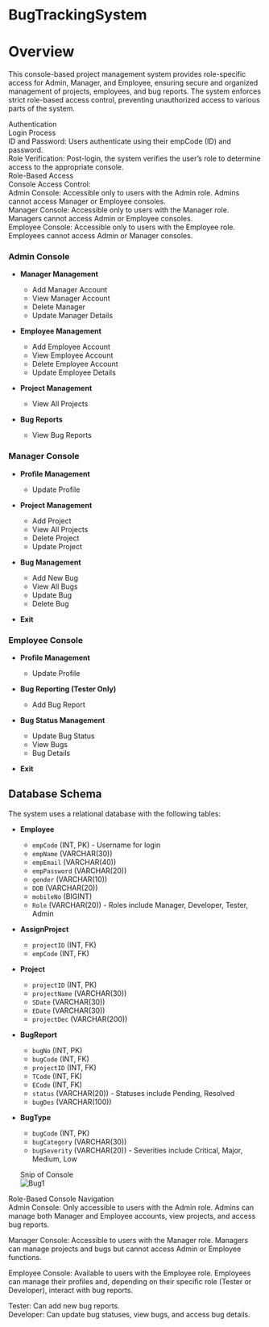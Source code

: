 # BugTrackingSystem  
# Overview  

This console-based project management system provides role-specific access for Admin, Manager, and Employee, ensuring secure and organized management of projects, employees, and bug reports. The system enforces strict role-based access control, preventing unauthorized access to various parts of the system.    

Authentication  
Login Process  
ID and Password: Users authenticate using their empCode (ID) and password.  
Role Verification: Post-login, the system verifies the user’s role to determine access to the appropriate console.  
Role-Based Access  
Console Access Control:  
Admin Console: Accessible only to users with the Admin role. Admins cannot access Manager or Employee consoles.  
Manager Console: Accessible only to users with the Manager role. Managers cannot access Admin or Employee consoles.  
Employee Console: Accessible only to users with the Employee role. Employees cannot access Admin or Manager consoles.  

### Admin Console  

- **Manager Management**  
  - Add Manager Account  
  - View Manager Account  
  - Delete Manager  
  - Update Manager Details  

- **Employee Management**  
  - Add Employee Account  
  - View Employee Account  
  - Delete Employee Account  
  - Update Employee Details  

- **Project Management**  
  - View All Projects

- **Bug Reports**  
  - View Bug Reports  

### Manager Console  

- **Profile Management**  
  - Update Profile  

- **Project Management**  
  - Add Project  
  - View All Projects  
  - Delete Project  
  - Update Project  

- **Bug Management**  
  - Add New Bug  
  - View All Bugs  
  - Update Bug  
  - Delete Bug  

- **Exit**   

### Employee Console  

- **Profile Management**
  - Update Profile

- **Bug Reporting (Tester Only)**
  - Add Bug Report

- **Bug Status Management**
  - Update Bug Status
  - View Bugs
  - Bug Details

- **Exit**

## Database Schema

The system uses a relational database with the following tables:

- **Employee**
  - `empCode` (INT, PK) - Username for login
  - `empName` (VARCHAR(30))
  - `empEmail` (VARCHAR(40))
  - `empPassword` (VARCHAR(20))
  - `gender` (VARCHAR(10))
  - `DOB` (VARCHAR(20))
  - `mobileNo` (BIGINT)
  - `Role` (VARCHAR(20)) - Roles include Manager, Developer, Tester, Admin

- **AssignProject**
  - `projectID` (INT, FK)
  - `empCode` (INT, FK)

- **Project**
  - `projectID` (INT, PK)
  - `projectName` (VARCHAR(30))
  - `SDate` (VARCHAR(30))
  - `EDate` (VARCHAR(30))
  - `projectDec` (VARCHAR(200))

- **BugReport**
  - `bugNo` (INT, PK)
  - `bugCode` (INT, FK)
  - `projectID` (INT, FK)
  - `TCode` (INT, FK)
  - `ECode` (INT, FK)
  - `status` (VARCHAR(20)) - Statuses include Pending, Resolved
  - `bugDes` (VARCHAR(100))

- **BugType**
  - `bugCode` (INT, PK)
  - `bugCategory` (VARCHAR(30))
  - `bugSeverity` (VARCHAR(20)) - Severities include Critical, Major, Medium, Low  

  Snip of Console  
  ![Bug1](https://github.com/user-attachments/assets/22020688-2cb2-4e8c-bd9c-ca6367f69756) 

Role-Based Console Navigation  
Admin Console: Only accessible to users with the Admin role. Admins can manage both Manager and Employee accounts, view projects, and access bug reports.  

Manager Console: Accessible to users with the Manager role. Managers can manage projects and bugs but cannot access Admin or Employee functions.  

Employee Console: Available to users with the Employee role. Employees can manage their profiles and, depending on their specific role (Tester or Developer), interact with bug reports.  

Tester: Can add new bug reports.  
Developer: Can update bug statuses, view bugs, and access bug details.  

